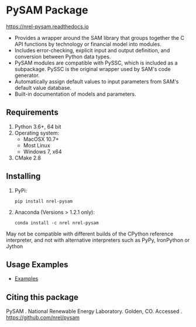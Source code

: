 # PySAM Package

https://nrel-pysam.readthedocs.io

* Provides a wrapper around the SAM library that groups together the C API functions by technology or financial model into modules.
* Includes error-checking, explicit input and output definition, and conversion between Python data types.
* PySAM modules are compatible with PySSC, which is included as a subpackage. PySSC is the original wrapper used by SAM's code generator.
* Automatically assign default values to input parameters from SAM's default value database.
* Built-in documentation of models and parameters.


## Requirements
1. Python 3.6+, 64 bit
2. Operating system:
	- MacOSX 10.7+
	- Most Linux
	- Windows 7, x64
3. CMake 2.8


## Installing
1. PyPi:
	```
	pip install nrel-pysam
	```

2. Anaconda (Versions > 1.2.1 only):
	```
	conda install -c nrel nrel-pysam
	```

May not be compatible with different builds of the CPython reference interpreter, and not with alternative interpreters such as PyPy, IronPython or Jython

## Usage Examples
- [Examples](https://github.com/NREL/pysam/blob/master/Examples)


## Citing this package

PySAM <Version>. National Renewable Energy Laboratory. Golden, CO. Accessed <date>. https://github.com/nrel/pysam
